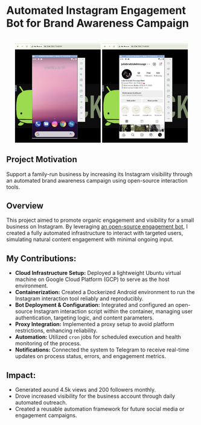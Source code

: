 # Automated Instagram Engagement Bot for Brand Awareness Campaign
<br>

<div align="center">
  <img src="/images/emu1.png?raw=true" width="45%" />
  <img src="/images/emu2.png?raw=true" width="45%" />
</div>

## Project Motivation

Support a family-run business by increasing its Instagram visibility through an automated brand awareness campaign using open-source interaction tools.

## Overview

This project aimed to promote organic engagement and visibility for a small business on Instagram. By leveraging [an open-source engagement bot](https://github.com/GramAddict), I created a fully automated infrastructure to interact with targeted users, simulating natural content engagement with minimal ongoing input.

## My Contributions:
<ul>
  <li><strong>Cloud Infrastructure Setup:</strong> Deployed a lightweight Ubuntu virtual machine on Google Cloud Platform (GCP) to serve as the host environment.</li>
  <li><strong>Containerization:</strong> Created a Dockerized Android environment to run the Instagram interaction tool reliably and reproducibly.</li>
  <li><strong>Bot Deployment & Configuration:</strong> Integrated and configured an open-source Instagram interaction script within the container, managing user authentication, targeting logic, and content parameters.</li>
  <li><strong>Proxy Integration:</strong> Implemented a proxy setup to avoid platform restrictions, enhancing reliability.</li>
  <li><strong>Automation:</strong> Utilized <code>cron</code> jobs for scheduled execution and health monitoring of the process.</li>
  <li><strong>Notifications:</strong> Connected the system to Telegram to receive real-time updates on process status, errors, and engagement metrics.</li>
</ul>

## Impact:
<ul>
  <li>Generated aound 4.5k views and 200 followers monthly.</li>
  <li>Drove increased visibility for the business account through daily automated outreach.</li>
  <li>Created a reusable automation framework for future social media or engagement campaigns.</li>
</ul>
